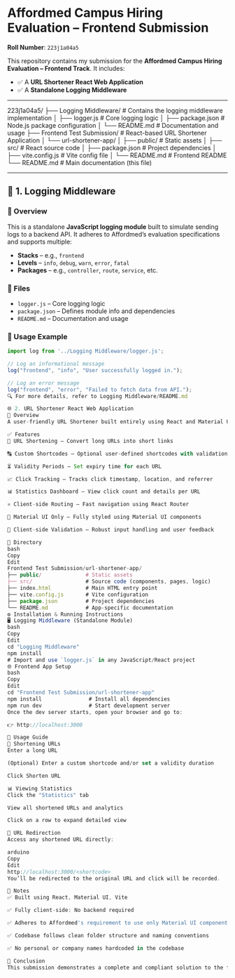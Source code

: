 # Affordmed Campus Hiring Evaluation – Frontend Submission

**Roll Number**: `223j1a04a5`

This repository contains my submission for the **Affordmed Campus Hiring Evaluation – Frontend Track**. It includes:

- ✅ A **URL Shortener React Web Application**
- ✅ A **Standalone Logging Middleware**

---

223j1a04a5/
├── Logging Middleware/              # Contains the logging middleware implementation
│   ├── logger.js                   # Core logging logic
│   ├── package.json                # Node.js package configuration
│   └── README.md                   # Documentation and usage
├── Frontend Test Submission/       # React-based URL Shortener Application
│   └── url-shortener-app/
│       ├── public/                 # Static assets
│       ├── src/                    # React source code
│       ├── package.json            # Project dependencies
│       ├── vite.config.js          # Vite config file
│       └── README.md               # Frontend README
└── README.md                       # Main documentation (this file)



---

## 🔧 1. Logging Middleware

### 📌 Overview

This is a standalone **JavaScript logging module** built to simulate sending logs to a backend API. It adheres to Affordmed’s evaluation specifications and supports multiple:

- **Stacks** – e.g., `frontend`
- **Levels** – `info`, `debug`, `warn`, `error`, `fatal`
- **Packages** – e.g., `controller`, `route`, `service`, etc.

### 📂 Files

- `logger.js` – Core logging logic
- `package.json` – Defines module info and dependencies
- `README.md` – Documentation and usage

### 🚀 Usage Example

```javascript
import log from '../Logging Middleware/logger.js';

// Log an informational message
log("frontend", "info", "User successfully logged in.");

// Log an error message
log("frontend", "error", "Failed to fetch data from API.");
🔍 For more details, refer to Logging Middleware/README.md

🌐 2. URL Shortener React Web Application
📌 Overview
A user-friendly URL Shortener built entirely using React and Material UI. It allows shortening of URLs, tracking clicks, setting expiry durations, and viewing URL statistics. All data is stored locally using localStorage.

✅ Features
🔗 URL Shortening – Convert long URLs into short links

🔠 Custom Shortcodes – Optional user-defined shortcodes with validation

⏳ Validity Periods – Set expiry time for each URL

📈 Click Tracking – Tracks click timestamp, location, and referrer

📊 Statistics Dashboard – View click count and details per URL

⚛️ Client-side Routing – Fast navigation using React Router

💅 Material UI Only – Fully styled using Material UI components

🧪 Client-side Validation – Robust input handling and user feedback

📂 Directory
bash
Copy
Edit
Frontend Test Submission/url-shortener-app/
├── public/              # Static assets
├── src/                 # Source code (components, pages, logic)
├── index.html           # Main HTML entry point
├── vite.config.js       # Vite configuration
├── package.json         # Project dependencies
└── README.md            # App-specific documentation
⚙️ Installation & Running Instructions
🖥️ Logging Middleware (Standalone Module)
bash
Copy
Edit
cd "Logging Middleware"
npm install
# Import and use `logger.js` in any JavaScript/React project
🌐 Frontend App Setup
bash
Copy
Edit
cd "Frontend Test Submission/url-shortener-app"
npm install               # Install all dependencies
npm run dev               # Start development server
Once the dev server starts, open your browser and go to:

👉 http://localhost:3000

🧪 Usage Guide
🔗 Shortening URLs
Enter a long URL

(Optional) Enter a custom shortcode and/or set a validity duration

Click Shorten URL

📊 Viewing Statistics
Click the "Statistics" tab

View all shortened URLs and analytics

Click on a row to expand detailed view

🔁 URL Redirection
Access any shortened URL directly:

arduino
Copy
Edit
http://localhost:3000/<shortcode>
You’ll be redirected to the original URL and click will be recorded.

📝 Notes
✅ Built using React, Material UI, Vite

✅ Fully client-side: No backend required

✅ Adheres to Affordmed's requirement to use only Material UI components

✅ Codebase follows clean folder structure and naming conventions

✅ No personal or company names hardcoded in the codebase

🧠 Conclusion
This submission demonstrates a complete and compliant solution to the frontend challenge. The logging middleware showcases integration capabilities and adherence to specifications, while the React application demonstrates strong grasp of UI/UX principles, data handling, and frontend architecture.
